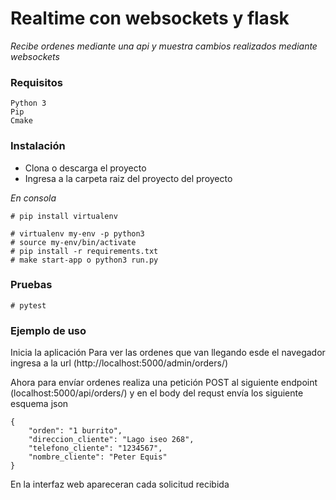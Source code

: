 # Realtime con websockets y flask

_Recibe ordenes mediante una api y muestra cambios realizados mediante websockets_


### Requisitos
```
Python 3
Pip
Cmake
```


### Instalación
* Clona o descarga el proyecto
* Ingresa a la carpeta raiz del proyecto del proyecto

_En consola_

```
# pip install virtualenv

# virtualenv my-env -p python3
# source my-env/bin/activate
# pip install -r requirements.txt
# make start-app o python3 run.py 
```

### Pruebas 
```
# pytest
```

### Ejemplo de uso
Inicia la aplicación 
Para ver las ordenes que van llegando esde el navegador ingresa a la url (http://localhost:5000/admin/orders/)

Ahora para envíar ordenes realiza una petición POST al siguiente endpoint (localhost:5000/api/orders/) y en el body del requst envía los siguiente esquema json
```
{
    "orden": "1 burrito",
    "direccion_cliente": "Lago iseo 268",
    "telefono_cliente": "1234567",
    "nombre_cliente": "Peter Equis"
}
```


En la interfaz web apareceran cada solicitud recibida
